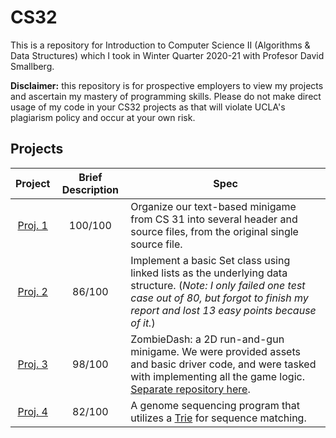 # CS32
This is a repository for Introduction to Computer Science II (Algorithms & Data Structures) which I took in Winter Quarter 2020-21 with Profesor David Smallberg.

**Disclaimer:** this repository is for prospective employers to view my projects and ascertain my mastery of programming skills. Please do not make direct usage of
my code in your CS32 projects as that will violate UCLA's plagiarism policy and occur at your own risk.

## Projects
| Project | Brief Description | Spec |
|:-------:|:-----:|-------------------|
| [Proj. 1](Project%201) | 100/100 | Organize our text-based minigame from CS 31 into several header and source files, from the original single source file. |
| [Proj. 2](Project%202) | 86/100 | Implement a basic Set class using linked lists as the underlying data structure. (*Note: I only failed one test case out of 80, but forgot to finish my report and lost 13 easy points because of it.*) |
| [Proj. 3](Project%203) | 98/100 | ZombieDash: a 2D run-and-gun minigame. We were provided assets and basic driver code, and were tasked with implementing all the game logic. [Separate repository here](https://github.com/mppombo5/ZombieDash). |
| [Proj. 4](Project%204) | 82/100 | A genome sequencing program that utilizes a [Trie](https://en.wikipedia.org/wiki/Trie) for sequence matching. |
